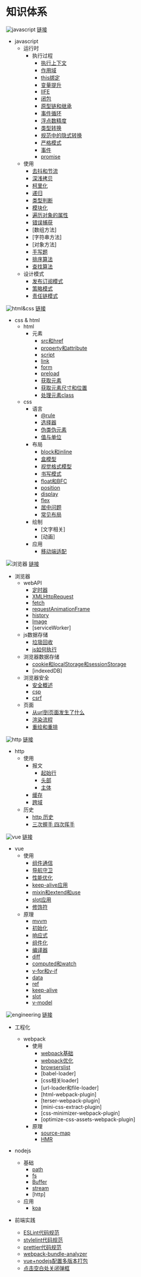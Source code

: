 # 知识体系

![javascript](./img/javascript.svg)
[链接](https://www.processon.com/mindmap/60e66dc01efad457654f9198)

- javascript
    * 运行时
        + 执行过程
            * [执行上下文](./js/execution_context.md)
            * [作用域](./js/scope.md)
            * [this绑定](./js/this.md)
            * [变量提升](./js/hoisting.md)
            * [IIFE](./js/IIFE.md)
            * [闭包](./js/closure.md)
            * [原型链和继承](./js/prototype.md)
            * [事件循环](./js/event_loop.md)
            * [浮点数精度](./js/float.md)
            * [类型转换](./js/conversion.md)
            * [规范中的隐式转换](./js/conversion_specification.md)
            * [严格模式](./js/strict_mode.md)
            * [事件](./js/event.md)
            * [promise](./js/promise.md)
    * 使用
        + [去抖和节流](./js/debounce_throttle.md)
        + [深浅拷贝](./js/clone.md)
        + [柯里化](./js/curry.md)
        + [递归](./js/recursion.md)
        + [类型判断](./js/type_check.md)
        + [模块化](./js/module.md)
        + [遍历对象的属性](./js/get_object_key.md)
        + [错误捕获](./js/try_catch.md)
        + [数组方法]
        + [字符串方法]
        + [对象方法]
        + [手写题](./js/achieve_byself.md)
        + [排序算法](./js/sort.md)
        + [查找算法](./js/search.md)
    * 设计模式
        + [发布订阅模式](./js/publish_subscribe.md)
        + [策略模式](./js/strategy.md)
        + [责任链模式](./js/chain_of_responsibility.md)

![html&css](./img/html&css.svg)
[链接](https://www.processon.com/mindmap/610e0572f346fb2a2e982bcc)

- css & html
    * html
        + 元素
            * [src和href](./html_css/src_href.md)
            * [property和attribute](./html_css/property_attribute.md)
            * [script](./html_css/html_script.md)
            * [link](./html_css/html_link.md)
            * [form](./html_css/html_form.md)
            * [preload](./html_css/preload.md)
            * [获取元素](./html_css/get_element.md)
            * [获取元素尺寸和位置](./html_css/get_element_size.md)
            * [处理元素class](./html_css/handle_className.md)
    * css
        + 语言
            * [@rule](./html_css/html_at_rule.md)
            * [选择器](./html_css/selectors.md)
            * [伪类伪元素](./html_css/pseudo.md)
            * [值与单位](./html_css/values_and_units.md)
        + 布局
            * [block和inline](./html_css/block_inline.md)
            * [盒模型](./html_css/box_model.md)
            * [视觉格式模型](./html_css/visual_formatting_model.md)
            * [书写模式](./html_css/writing_mode.md)
            * [float和BFC](./html_css/float_BFC.md)
            * [position](./html_css/position.md)
            * [display](./html_css/display.md)
            * [flex](./html_css/flex.md)
            * [居中问题](./html_css/in_the_middle.md)
            * [常见布局](./html_css/familiar_layout.md)
        + 绘制
            * [文字相关]
            * [动画]
        + 应用
            * [移动端适配](./html_css/mobile.md)

![浏览器](./img/browser.svg)
[链接](https://www.processon.com/mindmap/6108212e1e0853337b1678d6)

- 浏览器
    * webAPI
        + [定时器](./browser/timer.md)
        + [XMLHttpRequest](./browser/XMLHttpRequest.md)
        + [fetch](./browser/fetch.md)
        + [requestAnimationFrame](./browser/requestAnimationFrame.md)
        + [history](./browser/history.md)
        + [Image](./browser/image.md)
        + [serviceWorker]
    * js数据存储
        + [垃圾回收](./browser/garbage_collection.md)
        + [js如何执行](./browser/js_how_to_run.md)
    * 浏览器数据存储
        + [cookie和localStorage和sessionStorage](./browser/cookie_storage.md)
        + [indexedDB]
    * 浏览器安全
        + [安全概述](./browser/security.md)
        + [csp](./browser/csp.md)
        + [csrf](./browser/csrf.md)
    * 页面
        * [从url到页面发生了什么](./browser/url_to_page.md)
        + [渲染流程](./browser/browser_render_process.md )
        + [重绘和重排](./browser/repaint_reflow.md)

![http](./img/http.svg)
[链接](https://www.processon.com/mindmap/60eba6ac1e08530964183b2b)

- http
    * 使用
        + 报文
            * [起始行](./http/first_line.md)
            * [头部](./http/headers.md)
            * [主体](./http/body.md)
        + [缓存](./http/cache.md)
        + [跨域](./http/cross-domain.md)
    * 历史
        + [http 历史](./http/history.md)
        + [三次握手 四次挥手](./http/three_way_handshake.md)

![vue](./img/vue.svg)
[链接](https://www.processon.com/mindmap/60eedb4d1e085306ea6da81b)

- vue
    * 使用
        + [组件通信](./vue/component_communicate.md)
        + [导航守卫](./vue/navigation_guards.md)
        + [性能优化](./vue/performance_optimizing.md)
        + [keep-alive应用](./vue/keep_alive_apply.md)
        + [mixin和extend和use](./vue/mixin_extend_use.md)
        + [slot应用](./vue/slot_apply.md)
        + [修饰符](./vue/modifiers.md)
    * 原理
        + [mvvm](./vue/mvvm.md)
        + [初始化](./vue/init.md)
        + [响应式](./vue/reactivity.md)
        + [组件化](./vue/component.md)
        + [编译器](./vue/compiler.md)
        + [diff](./vue/diff.md)
        + [computed和watch](./vue/computed_watch.md)
        + [v-for和v-if](./vue/vfor_vif.md)
        + [data](./vue/data.md)
        + [ref](./vue/ref.md)
        + [keep-alive](./vue/keep_alive.md)
        + [slot](./vue/slot.md)
        + [v-model](./vue/vmodel.md)

![engineering](./img/engineering.svg)
[链接](https://www.processon.com/mindmap/6113c9f5e401fd5eeb87a4b3)

- 工程化
    * webpack
        + 使用
            * [webpack基础](./webpack/webpack_base.md)
            * [webpack优化](./webpack/webpack_optimise.md)
            * [browserslist](./webpack/browserslist.md)
            * [babel-loader]
            * [css相关loader]
            * [url-loader和file-loader]
            * [html-webpack-plugin]
            * [terser-webpack-plugin]
            * [mini-css-extract-plugin]
            * [css-minimizer-webpack-plugin]
            * [optimize-css-assets-webpack-plugin]
        + 原理
            * [source-map](./webpack/source-map.md)
            * [HMR](./webpack/hmr.md)


- nodejs
    * 基础
        + [path](./nodejs/path.md)
        + [fs](./nodejs/fs.md)
        + [Buffer](./nodejs/buffer.md)
        + [stream](./nodejs/stream.md)
        + [http]
    * 应用
        + [koa](./nodejs/koa.md)

- 前端实践
    * [ESLint代码规范](./frontend_practice/eslint.md)
    * [stylelint代码规范](./frontend_practice/stylelint.md)
    * [prettier代码规范](./frontend_practice/prettier.md)
    * [webpack-bundle-analyzer](./frontend_practice/webpack_bundle_analyzer.md)
    + [vue+nodejs配置多版本打包](./frontend_practice/vue_nodjes_multiple_version.md)
    + [点击空白处关闭弹框](./frontend_practice/click_blank_close.md)